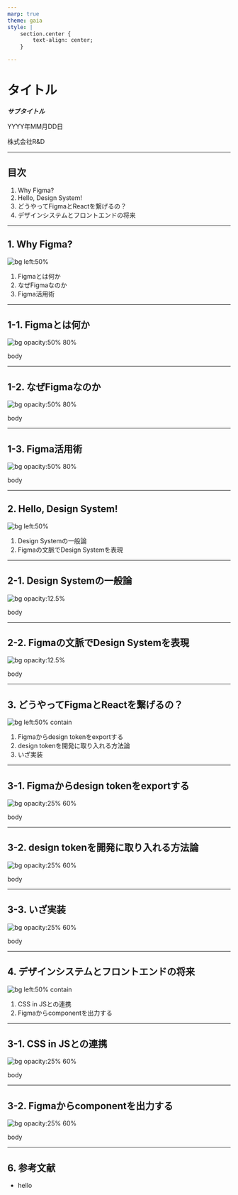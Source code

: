 ```yaml
---
marp: true
theme: gaia
style: |
    section.center {
        text-align: center;
    }

---
```


<!--
paginate: true
backgroundColor: white
_backgroundColor: #a259ff
_color: white
_class: center
-->

# タイトル

***サブタイトル***

YYYY年MM月DD日

株式会社R&D

--- 

<!--
_backgroundColor: #1abcfe
_color: white
-->

## 目次

1. Why Figma?
2. Hello, Design System!
3. どうやってFigmaとReactを繋げるの？
4. デザインシステムとフロントエンドの将来

---

## 1. Why Figma?

![bg left:50%](./images/Figma-Icon.svg)

1. Figmaとは何か
2. なぜFigmaなのか
3. Figma活用術

---

## 1-1. Figmaとは何か

![bg opacity:50% 80%](./images/Figma-Icon.svg)

body

---

## 1-2. なぜFigmaなのか

![bg opacity:50% 80%](./images/Figma-Icon.svg)

body

---

## 1-3. Figma活用術

![bg opacity:50% 80%](./images/Figma-Icon.svg)

body

---

<!--
_backgroundColor: white
-->

## 2. Hello, Design System!

![bg left:50%](./images/devmode.webp)

1. Design Systemの一般論
2. Figmaの文脈でDesign Systemを表現

---

<!--
_backgroundColor: white
-->

## 2-1. Design Systemの一般論

![bg opacity:12.5%](./images/devmode.webp)

body

---

<!--
_backgroundColor: white
-->

## 2-2. Figmaの文脈でDesign Systemを表現

![bg opacity:12.5%](./images/devmode.webp)

body

---

<!--
_backgroundColor: white
-->

## 3. どうやってFigmaとReactを繋げるの？

![bg left:50% contain](./images/React%20Logo.svg)

1. Figmaからdesign tokenをexportする
2. design tokenを開発に取り入れる方法論
3. いざ実装

---

<!--
_backgroundColor: white
-->

## 3-1. Figmaからdesign tokenをexportする

![bg opacity:25% 60%](./images/React%20Logo.svg)

body

---

<!--
_backgroundColor: white
-->

## 3-2. design tokenを開発に取り入れる方法論

![bg opacity:25% 60%](./images/React%20Logo.svg)

body

---

<!--
_backgroundColor: white
-->

## 3-3. いざ実装

![bg opacity:25% 60%](./images/React%20Logo.svg)

body

---

<!--
_backgroundColor: white
-->

## 4. デザインシステムとフロントエンドの将来

![bg left:50% contain](./images/React%20Logo.svg)

1. CSS in JSとの連携
2. Figmaからcomponentを出力する

---

<!--
_backgroundColor: white
-->

## 3-1. CSS in JSとの連携

![bg opacity:25% 60%](./images/React%20Logo.svg)

body

---

<!--
_backgroundColor: white
-->

## 3-2. Figmaからcomponentを出力する

![bg opacity:25% 60%](./images/React%20Logo.svg)

body

---

## 6. 参考文献　

- hello
